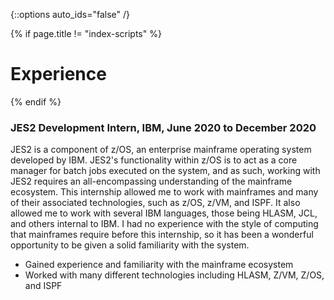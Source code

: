 {::options auto_ids="false" /}

{% if page.title != "index-scripts" %}
# Experience 
{% endif %}

### **JES2 Development Intern**, IBM, June 2020 to December 2020

JES2 is a component of z/OS, an enterprise mainframe operating system developed by IBM. JES2's functionality within z/OS is to act as a core manager for batch jobs executed on the system, and as such, working with JES2 requires an all-encompassing understanding of the mainframe ecosystem. This internship allowed me to work with mainframes and many of their associated technologies, such as z/OS, z/VM, and ISPF. It also allowed me to work with several IBM languages, those being HLASM, JCL, and others internal to IBM. I had no experience with the style of computing that mainframes require before this internship, so it has been a wonderful opportunity to be given a solid familiarity with the system.

* Gained experience and familiarity with the mainframe ecosystem
* Worked with many different technologies including HLASM, Z/VM, Z/OS, and ISPF